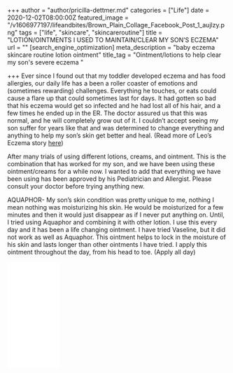 +++
author = "author/pricilla-dettmer.md"
categories = ["Life"]
date = 2020-12-02T08:00:00Z
featured_image = "/v1606977197/lifeandbites/Brown_Plain_Collage_Facebook_Post_1_aujlzy.png"
tags = ["life", "skincare", "skincareroutine"]
title = "LOTION/OINTMENTS I USED TO MAINTAIN/CLEAR MY SON’S ECZEMA"
url = ""
[search_engine_optimization]
meta_description = "baby eczema skincare routine lotion ointment"
title_tag = "Ointment/lotions to help clear my son's severe eczema "

+++
Ever since I found out that my toddler developed eczema and has food allergies, our daily life has a been a roller coaster of emotions and (sometimes rewarding) challenges. Everything he touches, or eats could cause a flare up that could sometimes last for days. It had gotten so bad that his eczema would get so infected and he had lost all of his hair, and a few times he ended up in the ER. The doctor assured us that this was normal, and he will completely grow out of it. I couldn’t accept seeing my son suffer for years like that and was determined to change everything and anything to help my son’s skin get better and heal. (Read more of Leo’s Eczema story [here](https://www.lifeandbites.com/raising-a-baby-with-severe-eczema/ "Eczema story"))

After many trials of using different lotions, creams, and ointment. This is the combination that has worked for my son, and we have been using these ointment/creams for a while now. I wanted to add that everything we have been using has been approved by his Pediatrician and Allergist. Please consult your doctor before trying anything new.

AQUAPHOR- My son’s skin condition was pretty unique to me, nothing I mean nothing was moisturizing his skin. He would be moisturized for a few minutes and then it would just disappear as if I never put anything on. Until, I tried using Aquaphor and combining it with other lotion. I use this every day and it has been a life changing ointment. I have tried Vaseline, but it did not work as well as Aquaphor. This ointment helps to lock in the moisture of his skin and lasts longer than other ointments I have tried. I apply this ointment throughout the day, from his head to toe. (Apply all day)

<iframe style="width:120px;height:240px;" marginwidth="0" marginheight="0" scrolling="no" frameborder="0" src="//ws-na.amazon-adsystem.com/widgets/q?ServiceVersion=20070822&OneJS=1&Operation=GetAdHtml&MarketPlace=US&source=ac&ref=qf_sp_asin_til&ad_type=product_link&tracking_id=lifeandbites-20&marketplace=amazon&region=US&placement=B006IB5T4W&asins=B006IB5T4W&linkId=945a8f03fb074c3546fdfed11e5f2a89&show_border=true&link_opens_in_new_window=false&price_color=333333&title_color=0066c0&bg_color=ffffff">

    </iframe>

Vanicream- I used to work in the pharmacy, and I found Vanicream and loved it ever since. This lotion is thick and creamy and helps my son’s dry skin to stay moisturized. I always use Vanicream before Aquaphor all over his body. (Apply all day alternating between Sarna)

<iframe style="width:120px;height:240px;" marginwidth="0" marginheight="0" scrolling="no" frameborder="0" src="//ws-na.amazon-adsystem.com/widgets/q?ServiceVersion=20070822&OneJS=1&Operation=GetAdHtml&MarketPlace=US&source=ac&ref=tf_til&ad_type=product_link&tracking_id=lifeandbites-20&marketplace=amazon&region=US&placement=B000NWGCZ2&asins=B000NWGCZ2&linkId=237430d0202e51c6f39905e3d2ec90ce&show_border=true&link_opens_in_new_window=false&price_color=333333&title_color=0066c0&bg_color=ffffff">

    </iframe>

Eczema Honey- When my son’s skin first developed eczema, I would slather on Eczema Honey all over his face and body. I noticed it helped soothe his skin. Especially his face because it was cracking and inflamed. We went through so many jars of this and it was definitely pricey. But, it helped a lot when he developed a little redness or itch. You can pop it in the fridge for an extra cooling effect. (1-2x a day on face if a little itchy on face)

<iframe style="width:120px;height:240px;" marginwidth="0" marginheight="0" scrolling="no" frameborder="0" src="//ws-na.amazon-adsystem.com/widgets/q?ServiceVersion=20070822&OneJS=1&Operation=GetAdHtml&MarketPlace=US&source=ac&ref=tf_til&ad_type=product_link&tracking_id=lifeandbites-20&marketplace=amazon&region=US&placement=B089YS2FF7&asins=B089YS2FF7&linkId=05d96c1f02fc7c3cab7dbc39a284ce95&show_border=true&link_opens_in_new_window=false&price_color=333333&title_color=0066c0&bg_color=ffffff">

    </iframe>

Sarna and/or Calamine lotion- I discovered Sarna cream a few months ago and loved that it controlled my son’s itch. We use Sarna whenever my son got super itchy on his legs, back of his neck, and body. We would apply Aquaphor after the Sarna to really lock it in. (Whenever he’s itchy, we try not to use it too much or we alternate with Calamine lotion.) The Calamine lotion can be a bit drying so we do spot treatments.

<iframe style="width:120px;height:240px;" marginwidth="0" marginheight="0" scrolling="no" frameborder="0" src="//ws-na.amazon-adsystem.com/widgets/q?ServiceVersion=20070822&OneJS=1&Operation=GetAdHtml&MarketPlace=US&source=ac&ref=tf_til&ad_type=product_link&tracking_id=lifeandbites-20&marketplace=amazon&region=US&placement=B08CLJNYDQ&asins=B08CLJNYDQ&linkId=e072f8cab4ff66e47e8ffd1d9ea87aa8&show_border=true&link_opens_in_new_window=false&price_color=333333&title_color=0066c0&bg_color=ffffff">

    </iframe>

Prescription medication of Tacrolimus- We use this when my son’s flare up cannot be controlled by any of the above options. It instantly clears up his skin and the redness especially on his face within the hour. We try not to use it too much, but this cream definitely works really well.

Disclaimer: Please note that by clicking the link I do get small commission. However, my opinion is solely my own and I have bought all these products with my own money and still do. Thank you. 